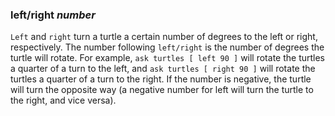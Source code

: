 ﻿### **left/right** *number*
`Left` and `right` turn a turtle a certain number of degrees to the left or right, respectively. The number following `left/right` is the number of degrees the turtle will rotate. For example, `ask turtles [ left 90 ]` will rotate the turtles a quarter of a turn to the left, and `ask turtles [ right 90 ]` will rotate the turtles a quarter of a turn to the right. If the number is negative, the turtle will turn the opposite way (a negative number for left will turn the turtle to the right, and vice versa). 